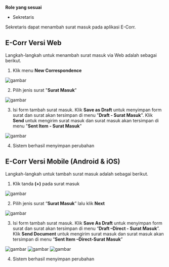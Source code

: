 **Role yang sesuai**

- Sekretaris

Sekretaris dapat menambah surat masuk pada aplikasi E-Corr.

## **E-Corr Versi Web**

Langkah-langkah untuk menambah surat masuk via Web adalah sebagai berikut.

1. Klik menu **New Correspondence**

![gambar](SuratMasuk/SM_Web/SM-1.png)

2. Pilih jenis surat "**Surat Masuk**"

![gambar](SuratMasuk/SM_Web/SM-2.png)

3. Isi form tambah surat masuk. Klik **Save as Draft** untuk menyimpan form surat dan surat akan tersimpan di menu "**Draft - Surat Masuk**". Klik **Send** untuk mengirim surat masuk dan surat masuk akan tersimpan di menu "**Sent Item - Surat Masuk**"

![gambar](SuratMasuk/SM_Web/SM-3.png)

4.  Sistem berhasil menyimpan perubahan



## **E-Corr Versi Mobile (Android & iOS)**

Langkah-langkah untuk tambah surat masuk adalah sebagai berikut.

1. Klik tanda **(+)** pada surat masuk

![gambar](SuratMasuk/SM_Android/TSM/02A01.png)

2. Pilih jenis surat “**Surat Masuk**” lalu klik **Next**

![gambar](SuratMasuk/SM_Android/TSM/02A02.png)

3. Isi form tambah surat masuk. Klik **Save As Draft** untuk menyimpan form surat dan surat akan tersimpan di menu “**Draft –Direct - Surat Masuk**”. Klik **Send Document** untuk mengirim surat masuk dan surat masuk akan tersimpan di menu “**Sent Item –Direct-Surat Masuk**”

![gambar](SuratMasuk/SM_Android/TSM/02A03.png) ![gambar](SuratMasuk/SM_Android/TSM/02A04.png) ![gambar](SuratMasuk/SM_Android/TSM/02A05.png)

4. Sistem berhasil menyimpan perubahan

